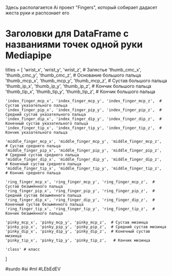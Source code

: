 Здесь располагается Ai проект "Fingers", который собирает дадасет жеста руки и распознает его

# Заголовки для DataFrame с названиями точек одной руки Mediapipe
titles = [
    'wrist_x', 'wrist_y', 'wrist_z',          # Запястье
    'thumb_cmc_x', 'thumb_cmc_y', 'thumb_cmc_z',  # Основание большого пальца
    'thumb_mcp_x', 'thumb_mcp_y', 'thumb_mcp_z',  # Сустав большого пальца
    'thumb_ip_x', 'thumb_ip_y', 'thumb_ip_z',      # Кончик большого пальца
    'thumb_tip_x', 'thumb_tip_y', 'thumb_tip_z',   # Кончик большого пальца

    'index_finger_mcp_x', 'index_finger_mcp_y', 'index_finger_mcp_z',  # Сустав указательного пальца
    'index_finger_pip_x', 'index_finger_pip_y', 'index_finger_pip_z',  # Средний сустав указательного пальца
    'index_finger_dip_x', 'index_finger_dip_y', 'index_finger_dip_z',  # Конечный сустав указательного пальца
    'index_finger_tip_x', 'index_finger_tip_y', 'index_finger_tip_z',  # Кончик указательного пальца

    'middle_finger_mcp_x', 'middle_finger_mcp_y', 'middle_finger_mcp_z',  # Сустав среднего пальца
    'middle_finger_pip_x', 'middle_finger_pip_y', 'middle_finger_pip_z',  # Средний сустав среднего пальца
    'middle_finger_dip_x', 'middle_finger_dip_y', 'middle_finger_dip_z',  # Конечный сустав среднего пальца
    'middle_finger_tip_x', 'middle_finger_tip_y', 'middle_finger_tip_z',  # Кончик среднего пальца

    'ring_finger_mcp_x', 'ring_finger_mcp_y', 'ring_finger_mcp_z',  # Сустав безымянного пальца
    'ring_finger_pip_x', 'ring_finger_pip_y', 'ring_finger_pip_z',  # Средний сустав безымянного пальца
    'ring_finger_dip_x', 'ring_finger_dip_y', 'ring_finger_dip_z',  # Конечный сустав безымянного пальца
    'ring_finger_tip_x', 'ring_finger_tip_y', 'ring_finger_tip_z',  # Кончик безымянного пальца

    'pinky_mcp_x', 'pinky_mcp_y', 'pinky_mcp_z',  # Сустав мизинца
    'pinky_pip_x', 'pinky_pip_y', 'pinky_pip_z',  # Средний сустав мизинца
    'pinky_dip_x', 'pinky_dip_y', 'pinky_dip_z',  # Конечный сустав мизинца
    'pinky_tip_x', 'pinky_tip_y', 'pinky_tip_z',   # Кончик мизинца

    'class' # класс
]


#surdo #ai #ml #LEbEdEV
